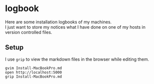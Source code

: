 # logbook

Here are some installation logbooks of my machines.  
I just want to store my notices what I have done on one of my hosts in version controlled files.

## Setup

I use `grip` to view the markdown files in the browser while editing them.

```
gvim Install-MacBookPro.md
open http://localhost:5000
grip Install-MacBookPro.md
```

